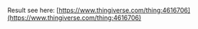 Result see here: [https://www.thingiverse.com/thing:4616706](https://www.thingiverse.com/thing:4616706)
